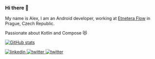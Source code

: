 ### Hi there 👋

My name is Alex, I am an Android developer, working at [Etnetera Flow](https://flow.etnetera.cz/en) in Prague, Czech Republic.

Passionate about Kotlin and Compose 😻

[![GitHub stats](https://github-readme-stats.vercel.app/api?username=oleksandrbalan&number_format=long&hide=contribs&custom_title=Alex%27s%20GitHub%20Stats)](https://github.com/anuraghazra/github-readme-stats)

<a href="https://www.linkedin.com/in/oleksandr-balan-a19198102/" target="_blank">
  <img src="https://img.shields.io/badge/linkedin-%230077B5.svg?style=for-the-badge&logo=linkedin&logoColor=white" alt="linkedin">
</a>
<a href="https://twitter.com/AlexWewox" target="_blank">
  <img src="https://img.shields.io/badge/Twitter-%231DA1F2.svg?style=for-the-badge&logo=Twitter&logoColor=white" alt="twitter">
</a>
<a href="https://kotlinlang.slack.com/team/U05PV260MU4" target="_blank">
  <img src="https://img.shields.io/badge/Slack-4A154B?style=for-the-badge&logo=slack&logoColor=white" alt="twitter">
</a>
